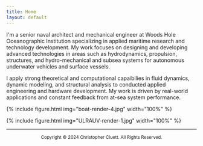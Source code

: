 ```yaml
---
title: Home
layout: default
---
```


I'm a senior naval architect and mechanical engineer at  Woods Hole Oceanographic Institution specializing in applied maritime research and technology development. My work focuses on designing and developing advanced technologies in areas such as hydrodynamics, propulsion, structures, and hydro-mechanical and subsea systems for autonomous underwater vehicles and surface vessels. 

I apply strong theoretical and computational capaibilies in fluid dynamics, dynamic modeling, and structural analysis to conducted applied engineering and hardware development. My work is driven by real-world applications and constant feedback from at-sea system performance.

{% include figure.html img="boat-render-4.jpg" width="100%" %}

{% include figure.html img="ULRAUV-render-1.jpg" width="100%" %}

---------
<p style="text-align: center;"> <sup>  Copyright © 2024 Christopher Cluett. All Rights Reserved. </sup> </p> 


<!---

{% include figure.html img="4knots,100rpm_1.JPG" width="100%" %}

## expertise
* Surface vessel and subsea vehicle design, analysis, and testing
* Design and fabrication of metal, plastic and composite structures for surface and subsea environments
* Electric powertrain design and analysis for marine vehicles
* Hydrodynamics of UUVs
* Solid and surface modeling
* Linear and non-linear FEA
* RANS CFD modeling
* 6DOF dynamic modeling of UUVs
* Tow tank testing and data acquisition
---> 
